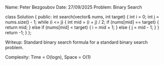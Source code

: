 Name: Peter Bezgoubov
Date: 27/09/2025
Problem: Binary Search

class Solution {
public:
    int search(vector<int>& nums, int target) {
        int i = 0;
        int j = nums.size() - 1;
        while (i <= j) {
            int mid = (i + j) / 2;
            if (nums[mid] == target) {
                return mid;
            }
            else if (nums[mid] < target) {
                i = mid + 1;
            }
            else {
                j = mid - 1;
            }
        }
        return -1;
    }
};


Writeup: Standard binary search formula for a standard binary search problem.

Complexity: Time = O(logn), Space = O(1)
